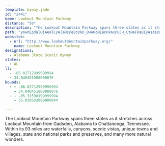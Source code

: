 ```yaml
---
template: byway.jade
id: "2441"
name: Lookout Mountain Parkway
distance: "50"
description: "The Lookout Mountain Parkway spans three states as it stretches across Lookout Mountain from Gadsden, Alabama to Chattanooga, Tennessee. Within its 93 miles are waterfalls, canyons, scenic vistas, unique towns and villages, state and national parks and preserves, and many more natural wonders."
path: "yownEpdalOiAeA}CyA[a@s@eBc@k@_BwAOc@Ie@HkAx@uJH_Ct@eFHaBIyAsAs@aEgEyJ{Gy@mB}AmFsByDwFgHsBwBwNiL}C{CcDsFcDsE}ByBwCyBuNgGoCgC}D_FgDiDeBsAqB_A}IqC}@_@eAy@u@sA}EoN}@_B}@gAuBiAcAYoBUiUd@cSqAiAYqHsCmFeEiCoCqGaI{IuPiDmHg@_Be@gCiD}Yc@yA{@{AmRmOwBsA{PmHiCsAsP{LoBeBy@_AqHgJu@iAw@gCQuAg@aI[yAi@iAwA}AiGiEcAkAeAoCmCgLwBmEkBeCuHaHsHkDoP{GiC_Cy@aAwFuJ_PeZkImQcFyLmBcD}@w@eC_AcfAiIyCmAmCyBkAeBuCmDgMwQ}HaKwCqCeKoIoa@}[cD_DiAgBmFiL{@sAgCcCsPqImImFuJsGoDsDoBmC}@yA}BaFkAsDcBkHsA{EcAuBcF_Ge^i\\yBcDqEgIwHeO}E_S}CyH_G}LaYwy@gCwGkNeWiByDgLcZmBuD_OqWyh@uy@kJqSgFuK_A_ByAmB_OsMiCmCe]sa@cByBgKsOaE}EkMeMcCaD{GoKsGoJqHkJyGwJ}d@yv@iCoDcBsB{EaEadAut@sCyAcB_@gBSaBCcBNaBZ{Aj@yAx@ySpNkC[uVaFcBQ{DXkDdBkK`J}EtCwEvAsOxCyBl@yCxAsi@x_@qBjAoDfAgE^uA?mEk@mAYiBu@cBeAmCgCsAqBeAsBmg@ajAsC_EuKoL_uAcwAuB_BsEmCsjBqbAec@iUce@qWe`@oS}CkBgBuAuf@mh@cBsBmBeDiEoKuk@_cB_AsBy@oAuA{A}AkA_CaAaDm@cDEwYf@oA?oBQcBUsCm@}d@gPgHeB{Hy@mFMgGFiFj@qFdAmF`Bqo@hXgHrDaJzFcA`@_L~GoD`C}DpB}DxAwEdAgGd@iFC}CScDe@sEgA{CgAc[mO{DsBkCgBeEmDuB_CiBgCgTi]uf@wx@kFyHmGiKgCsCoF{EaF_DuB}@qh@eQyC_AyBa@}@NyFbCy@f@sAnA}@XYBmJeAaC?iASeC_B}A_BUa@_CgIcAmBcBwBy@g@sA_@mEM_@IoBcAyA_BgDeEwDgHyD{CiAq@gEaBwWsGsDgC_B_BsByEgC{CuAyDiE{GqDaJsByD_AeC}AaFa@gB]qCKgEw@sJAuAd@gIEsA]wB{IoJySqSyBeBuNeIyB{As@w@cBiCq@gBi@oB_@uBs@uHyB{QeG_a@gPqdAy@iGc@wEqFg|@{@wG}AcFwCeHec@wp@oD_FmAqAcDmCwA{@sD_Bei@mN_IcC_EeB}DmBwDyByf@qZgB_@k@@c@Vy@C{@g@qBgB_Ac@sFh@sC`A}CFuLcBeOyAX_CDyDYyCy@yEiCuKgGgMgD}IqAeDm@gA_AqAwF{GmC{EyAgF}BuQYsAkA{C_ByBsB}A}CaAmAMea@}AoCq@yAo@cCkBkBgC_AsBaJuVeAoBiBeCqCyBeDwA}Eo@qk@yE_a@sBsDw@sB{@iAs@gCsBoBgCcTw]oBsDW}@GaADe@~@cI^_C|CiMb@_CgDi@q]BeY_AuA_@iDyA}BS}EJ_BI_OiDc@lDgEw@gKeCsGcA|GgXfEiO~W{n@pUmh@~AaEr@gClDuNtP_s@tMg^`JwWxBmFtAsAlBs@xQKlDDhBd@vDxBh@HhEP~@XfAp@t@r@hB`ChAl@jKd@|Be@vEcBxCyBbCmCrAwB~@eChYs}@`EiMbAsBdDsDhR}QbCkE`DsHhFoJx@eAzMmYtH_IvDmClFgEhA}AaBuAiBeC{@sBo@gDq@gJQkBc@uBmGqV_AyBi@cAmAuA_`@eYgF_FgLsImBmBoEsFkE_G_AiBcE_MyAiDaJmMoAyCcE{McBuGo@gD}AuQo@sFw@aCkBeD}CuEiP{TiBuCiCiDyBiB}BeAiB_@sAEwAD_[lEqCDu@KoAYaC_AoR{IoSmFaFeAiDKcADoUvAgTdA}GI{Ja@oBSuEw@cj@iMyAa@oB}@aCmBo@{@iGsMcB{ByBeBcRoKsBo@_AM}CBcDr@eJvEgGpDoAjAeAzAg@dAoVtu@_AfCy@`B}AbC}HnIsAfBoAfCsOvc@}_AxjCa@x@qAjBcA~@yB`AmAZyAPyDKs@IsAk@ySyLyCyDgH_P}AqBmE{CyV{M}DqAgEu@_PqD}XiFkOeDyAe@wAy@}JaHgCm@sBWqE\\wPzEsB^kG_@yEy@{[{B{_@_CsAHwBb@eB~@{I`GoAj@{XhDoBD}AMsJaCeL}BmCa@oCEwALmC|@}GtFmAl@uCr@_BHiaAsAeuAsC_fAcBcGa@c}Cgs@iCu@_C}A}CoE_LmR{NkUsNaVaBcCwAsAyDwCwA{@aIsDuA_AiEyD}BeCwF}IiC_DqBgBuDwBsAYcBKsVHwELuId@{C?aHw@kLaBsBy@qG{FwBy@cHiAcCDqVbCqBXsBn@eL`H}Bv@oAPoA@_K{A{_@{HuLl_@uA~De\\~{@wFzOmE|K_c@lkAaInSu`@kVuJoJkOuPqLaMub@kWcCwBq@{@{@kB_AgDcEo]]{Ao@{AyAsB}E_F}AmCsEkK_AwAqBkB{BcAsAYaDAoDf@kNrDwBv@yBxAy@`AgLnRmAdBoAnAoAx@wAh@kZbJ_Cj@_CFsBOuMyBoAKgBE_Dj@a`Aj_@gT`JmHtCmExAaBRkA?iBOeFwA_FgBoAeAySoT_M_FgGsDua@e[eGuDw_@cTsDmCwIgHkH_F}AaBoEgIqB_DwGoMi@s@uAqA_Aa@cB_@yKeA{AYcAYoCsAcCwBsUoUeGiH{AsBaEmEcA{Ae@iAgBcGaA}BoQ}RmC{DmGoKoImLk@mAo@_Cy@mFqBwQ[mAS}As@sC[s@iAmBoBwBaFiDoOcOcG_LgEoL_CoHwCaHiA}BiAaBcBeAyAq@_RoD}As@sGqEsBs@a\\a@cFk@wCmA_OuMcTiSyQgNeB_CgDyFy@oBkMsg@_ByDgAyAi@g@yBqA_Bg@iEy@cBw@y@m@SYe@kBc@a@y@SoDQi@YmBa@wAqB_C]uAy@m@OsBS[LOScDcB}@UiDc@w@[y@g@oBiCc@Ue@IyBJsAAcG_FcBeCaKoJ]YsDqAyUqReIcNuAcAsA{Ai@_AQsAGsC^gDBsBO_B]sAiAwCyAuBuE{Dm@qAmA?[XKRCl@E|D]RiB_B{@e@sBaBuEw@u@HiBb@_@AmFqBmEi@}BC_@QyAuAyD?wBS[kAbDk[?]_@sA^}Hn@gHh@sAG_@aAk@sAYs@DuAC}DiAmEWo@_@sAgB_@QgAM{@YcCKmCgByC_BgFgAmBmAcG_A_HqB_A_@kA{@gFiA}A{AeBLwEk@mEV_BYkH~@]CaA]cA{@_AUs@w@YMmElAoDv@}ELkKxBs@^}@z@kAP}Al@c@\\[~@Yd@_Bl@}@z@y@bDcBhC_BpDc@R[KOg@D_ENy@tAeBl@oArEsGb@cAlCoEjAsC`GoIfB_B^cAdAgBrAeA^i@hAgG|B_D|CgGnFaIiDySuAiC}CmEcd@mSeAo@wCiAwDoB{a@cR}FsC"
websites: 
  - url: "http://www.lookoutmountainparkway.org/"
    name: Lookout Mountain Parkway
designations: 
  - Alabama State Scenic Byway
states: 
  - AL
ll: 
  - -86.02712999999994
  - 34.040451000000076
bounds: 
  - - -86.02712999999994
    - 34.040451000000076
  - - -85.31500199999994
    - 35.030602000000044

---
```


The Lookout Mountain Parkway spans three states as it stretches across Lookout Mountain from Gadsden, Alabama to Chattanooga, Tennessee. Within its 93 miles are waterfalls, canyons, scenic vistas, unique towns and villages, state and national parks and preserves, and many more natural wonders.